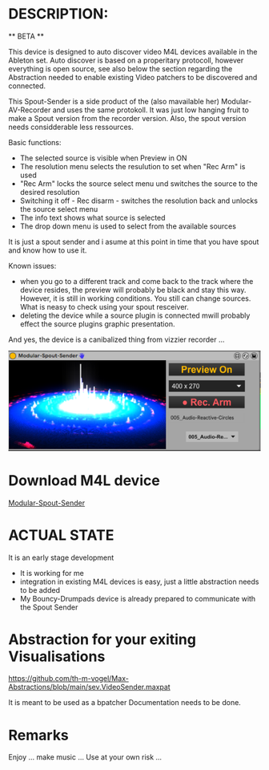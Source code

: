 # DESCRIPTION:

** BETA **

This device is designed to auto discover video M4L devices available in the Ableton set. Auto discover is based on a properitary protocoll, however everything is open source, see also below the section regarding the Abstraction needed to enable existing Video patchers to be discovered and connected. 

This Spout-Sender is a side product of the (also mavailable her) Modular-AV-Recorder and uses the same protokoll. It was just low hanging fruit to make a Spout version from the recorder version. Also, the spout version needs considderable less ressources.

Basic functions:
- The selected source is visible when Preview in ON
- The resolution menu selects the resulution to set when "Rec Arm" is used
- "Rec Arm" locks the source select menu und switches the source to the desired resolution
- Switching it off - Rec disarm - switches the resolution back and unlocks the source select menu
- The info text shows what source is selected
- The drop down menu is used to select from the available sources

It is just a spout sender and i asume at this point in time that you have spout and know how to use it.

Known issues:
- when you go to a different track and come back to the track where the device resides, the preview will probably be black and stay this way. However, it is still in working conditions. You still can change sources. What is neasy to check using your spout resceiver.
- deleting the device while a source plugin is connected mwill probably effect the source plugins graphic presentation.

And yes, the device is a canibalized thing from vizzier recorder ...

![Screenshot](./Device-Screenshot.png)

# Download M4L device

[Modular-Spout-Sender](https://github.com/th-m-vogel/Max-Patches/raw/main/M4L-Devices/Modular-Spout-Sender/Modular-Spout-Sender.amxd "Download")

# ACTUAL STATE

It is an early stage development

- It is working for me
- integration in existing M4L devices is easy, just a little abstraction needs to be added
- My Bouncy-Drumpads device is already prepared to communicate with the Spout Sender

# Abstraction for your exiting Visualisations

https://github.com/th-m-vogel/Max-Abstractions/blob/main/sev.VideoSender.maxpat

It is meant to be used as a bpatcher
Documentation needs to be done.

# Remarks

Enjoy ... make music ... Use at your own risk ... 

